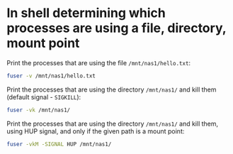 # In shell determining which processes are using a file, directory, mount point

Print the processes that are using the file `/mnt/nas1/hello.txt`:

```sh
fuser -v /mnt/nas1/hello.txt
```

Print the processes that are using the directory `/mnt/nas1/` and kill them (default signal - `SIGKILL`):

```sh
fuser -vk /mnt/nas1/
```

Print the processes that are using the directory `/mnt/nas1/` and kill them, using HUP signal, and only if the given path is a mount point:

```sh
fuser -vkM -SIGNAL HUP /mnt/nas1/
```
